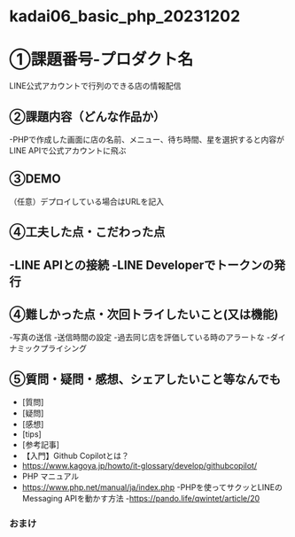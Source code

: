 # kadai06_basic_php_20231202
# ①課題番号-プロダクト名
LINE公式アカウントで行列のできる店の情報配信

## ②課題内容（どんな作品か）
-PHPで作成した画面に店の名前、メニュー、待ち時間、星を選択すると内容がLINE APIで公式アカウントに飛ぶ

## ③DEMO
（任意）デプロイしている場合はURLを記入


## ④工夫した点・こだわった点
-LINE APIとの接続
-LINE Developerでトークンの発行
-

## ④難しかった点・次回トライしたいこと(又は機能)
-写真の送信
-送信時間の設定
-過去同じ店を評価している時のアラートな
-ダイナミックプライシング

## ⑤質問・疑問・感想、シェアしたいこと等なんでも
- [質問]
- [疑問]
- [感想]
- [tips]
- [参考記事]
- 【入門】Github Copilotとは？
- https://www.kagoya.jp/howto/it-glossary/develop/githubcopilot/
- PHP マニュアル
- https://www.php.net/manual/ja/index.php
-PHPを使ってサクッとLINEのMessaging APIを動かす方法
-https://pando.life/qwintet/article/20

### おまけ
